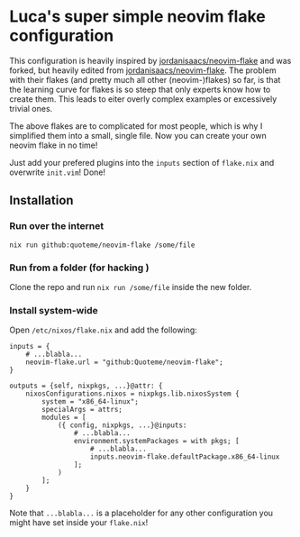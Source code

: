 # Luca's super simple neovim flake configuration

This configuration is heavily inspired by
[jordanisaacs/neovim-flake](https://github.com/jordanisaacs/neovim-flake)
and was forked, but heavily edited from [jordanisaacs/neovim-flake](https://github.com/jordanisaacs/neovim-flake).
The problem with their flakes (and pretty much all other (neovim-)flakes)
so far, is that the learning curve for flakes is so steep that only
experts know how to create them. This leads to eiter overly complex
examples or excessively trivial ones.

The above flakes are to complicated for most people, which is why
I simplified them into a small, single file. Now you can create your
own neovim flake in no time!

Just add your prefered plugins into the `inputs` section of `flake.nix`
and overwrite `init.vim`! Done!

## Installation

### Run over the internet

`nix run github:quoteme/neovim-flake /some/file`

### Run from a folder (for hacking )

Clone the repo and run `nix run /some/file` inside the new folder.

### Install system-wide

Open `/etc/nixos/flake.nix` and add the following:

```
inputs = {
    # ...blabla...
    neovim-flake.url = "github:Quoteme/neovim-flake";
}

outputs = {self, nixpkgs, ...}@attr: {
    nixosConfigurations.nixos = nixpkgs.lib.nixosSystem {
        system = "x86_64-linux";
        specialArgs = attrs;
        modules = [
            ({ config, nixpkgs, ...}@inputs:
                # ...blabla...
                environment.systemPackages = with pkgs; [
                    # ...blabla...
                    inputs.neovim-flake.defaultPackage.x86_64-linux
                ];
            )
        ];
    }
}
```

Note that `...blabla...` is a placeholder for any other configuration
you might have set inside your `flake.nix`!
